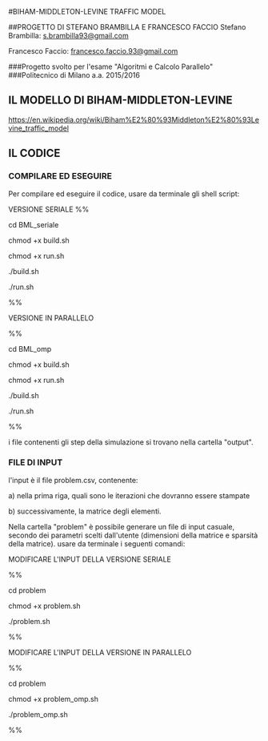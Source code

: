 #BIHAM-MIDDLETON-LEVINE TRAFFIC MODEL

##PROGETTO DI STEFANO BRAMBILLA E FRANCESCO FACCIO
Stefano Brambilla: <s.brambilla93@gmail.com>

Francesco Faccio: <francesco.faccio.93@gmail.com>

###Progetto svolto per l'esame "Algoritmi e Calcolo Parallelo" 
###Politecnico di Milano  a.a. 2015/2016

## IL MODELLO DI BIHAM-MIDDLETON-LEVINE
https://en.wikipedia.org/wiki/Biham%E2%80%93Middleton%E2%80%93Levine_traffic_model


## IL CODICE
### COMPILARE ED ESEGUIRE
Per compilare ed eseguire il codice, usare da terminale gli shell script:

VERSIONE SERIALE
%% 

cd BML_seriale

chmod +x build.sh

chmod +x run.sh


./build.sh

./run.sh

%%



VERSIONE IN PARALLELO

%% 

cd BML_omp

chmod +x build.sh

chmod +x run.sh


./build.sh

./run.sh

%%




i file contenenti gli step della simulazione si trovano nella cartella "output".


### FILE DI INPUT
l'input è il file problem.csv, contenente:

a) nella prima riga, quali sono le iterazioni che dovranno essere stampate

b) successivamente, la matrice degli elementi.


Nella cartella "problem" è possibile generare un file di input casuale, secondo dei parametri scelti dall'utente (dimensioni della matrice e sparsità della matrice). usare da terminale i seguenti comandi:


MODIFICARE L'INPUT DELLA VERSIONE SERIALE

%%

cd problem

chmod +x problem.sh

./problem.sh 

%%



MODIFICARE L'INPUT DELLA VERSIONE IN PARALLELO

%%

cd problem

chmod +x problem_omp.sh

./problem_omp.sh 

%%




